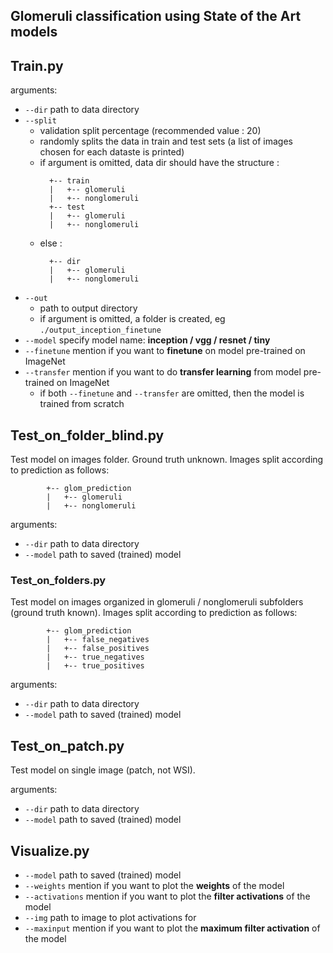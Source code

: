 ## Glomeruli classification using State of the Art models

## Train.py

arguments:
* `--dir` path to data directory
* `--split` 
  * validation split percentage (recommended value : 20)
  * randomly splits the data in train and test sets (a list of images chosen for each dataste is printed)
  * if argument is omitted, data dir should have the structure :
      ```
        +-- train
        |   +-- glomeruli
        |   +-- nonglomeruli
        +-- test
        |   +-- glomeruli
        |   +-- nonglomeruli
      ```
   * else :
      ```
        +-- dir
        |   +-- glomeruli
        |   +-- nonglomeruli
      ```
* `--out` 
    * path to output directory
    * if argument is omitted, a folder is created, eg `./output_inception_finetune`
* `--model` specify model name: **inception / vgg / resnet / tiny**
* `--finetune` mention if you want to **finetune** on model pre-trained on ImageNet
* `--transfer` mention if you want to do **transfer learning** from model pre-trained on ImageNet
    * if both `--finetune` and `--transfer` are omitted, then the model is trained from scratch


## Test_on_folder_blind.py

Test model on images folder. Ground truth unknown.
Images split according to prediction as follows:
```
        +-- glom_prediction
        |   +-- glomeruli
        |   +-- nonglomeruli
```

arguments:
* `--dir` path to data directory
* `--model` path to saved (trained) model

### Test_on_folders.py

Test model on images organized in glomeruli / nonglomeruli subfolders (ground truth known).
Images split according to prediction as follows:
```
        +-- glom_prediction
        |   +-- false_negatives
        |   +-- false_positives
        |   +-- true_negatives
        |   +-- true_positives
```

arguments:
* `--dir` path to data directory
* `--model` path to saved (trained) model

## Test_on_patch.py

Test model on single image (patch, not WSI).

arguments:
* `--dir` path to data directory
* `--model` path to saved (trained) model

## Visualize.py

* `--model` path to saved (trained) model
* `--weights` mention if you want to plot the **weights** of the model
* `--activations` mention if you want to plot the **filter activations** of the model
* `--img` path to image to plot activations for
* `--maxinput` mention if you want to plot the **maximum filter activation** of the model
